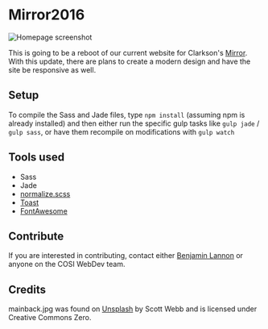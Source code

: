 # Mirror2016

![Homepage screenshot](https://raw.githubusercontent.com/COSI-Lab/Mirror2016/master/MirrorScreenshot.png)

This is going to be a reboot of our current website for Clarkson's
[Mirror](http://mirror.clarkson.edu/). With this update, there are plans to create
a modern design and have the site be responsive as well.

## Setup
To compile the Sass and Jade files, type `npm install` (assuming npm is already installed)
and then either run the specific gulp tasks like `gulp jade` / `gulp sass`, or have them
recompile on modifications with `gulp watch`

## Tools used
- Sass
- Jade
- [normalize.scss](https://github.com/appleboy/normalize.scss)
- [Toast](https://daneden.github.io/Toast)
- [FontAwesome](http://fortawesome.github.io/Font-Awesome/)

## Contribute
If you are interested in contributing, contact either [Benjamin Lannon](mailto:lannonbr@clarkson.edu)
or anyone on the COSI WebDev team.

## Credits
mainback.jpg was found on [Unsplash](https://unsplash.com/photos/_3l5B_4E_u0) by Scott Webb and is
licensed under Creative Commons Zero.
